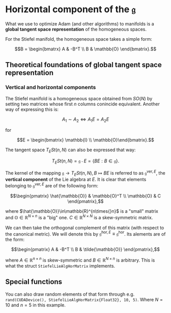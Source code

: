 # Horizontal component of the $\mathfrak{g}$

What we use to optimize Adam (and other algorithms) to manifolds is a **global tangent space representation** of the homogeneous spaces. 

For the Stiefel manifold, the homogeneous space takes a simple form: 
```math 
B = \begin{bmatrx}
    A & -B^T \\ 
    B & \mathbb{O}
\end{bmatrix}.
```

## Theoretical foundations of global tangent space representation

### Vertical and horizontal components

The Stiefel manifold is a homogeneous space obtained from $SO(N)$ by setting two matrices whose first $n$ columns conincide equivalent. 
Another way of expressing this is: 
```math
A_1 \sim A_2 \iff A_1E = A_2E
```
for 
```math 
E = \begin{bmatrix} \mathbb{I} \\ \mathbb{O}\end{bmatrix}.
```

The tangent space $T_ESt(n,N)$ can also be expressed that way:
```math
T_ESt(n,N) = \mathfrak{g}\cdot{}E = \{BE:B\in\mathfrak{g}\}.
```
The kernel of the mapping $\mathfrak{g}\to{}T_ESt(n,N), B\mapsto{}BE$ is referred to as $\mathfrak{g}^{\mathrm{ver},E}$, the **vertical component** of the Lie algebra at $E$. It is clear that elements belonging to $\mathfrak{g}^{\mathrm{ver},E}$ are of the following form: 
```math 
\begin{pmatrix}
\hat{\mathbb{O}} & \mathbb{O}^T \\ 
\mathbb{O} & C
\end{pmatrix},
```
where $\hat{\mathbb{O}}\in\mathbb{R}^{n\times{}n}$ is a "small" matrix and $\mathbb{O}\in\mathbb{R}^{N\times{}n}$ is a "big" one. $C\in\mathbb{R}^{N\times{}N}$ is a skew-symmetric matrix. 

We can then take the orthogonal complement of this matrix (with respect to the canonical metric). We will denote this by $\mathfrak{g}^{\mathrm{hor},E}\equiv\mathfrak{g}^\mathrm{hor}$. Its alements are of the form: 
```math
\begin{pmatrix}
A & -B^T \\ 
B & \tilde{\mathbb{O}}
\end{pmatrix},
```
where $A\in\mathbb{R}^{n\times{}n}$ is skew-symmetric and $B\in\mathbb{R}^{N\times{}n}$ is arbitrary. This is what the struct `StiefelLieAlgHorMatrix` implements. 

## Special functions

You can also draw random elements of that form through e.g. `rand(CUDADevice(), StiefelLieAlgHorMatrix{Float32}, 10, 5)`. Where $N=10$ and $n=5$ in this example.